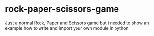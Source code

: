 # rock-paper-scissors-game
Just a normal Rock, Paper and Scissors game but i needed to show an example how to write and import your own module in python
